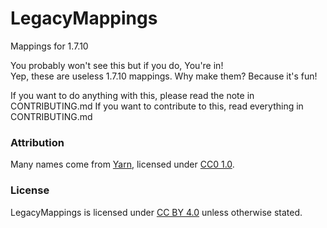 # LegacyMappings
Mappings for 1.7.10

You probably won't see this but if you do, You're in!  
Yep, these are useless 1.7.10 mappings. Why make them? Because it's fun!

If you want to do anything with this, please read the note in CONTRIBUTING.md
If you want to contribute to this, read everything in CONTRIBUTING.md

### Attribution
Many names come from [Yarn](https://github.com/FabricMC/yarn), licensed under [CC0 1.0](https://creativecommons.org/publicdomain/zero/1.0/).

### License
LegacyMappings is licensed under [CC BY 4.0](https://creativecommons.org/licenses/by/4.0/) unless otherwise stated.

